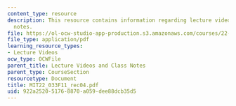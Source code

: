 ```yaml
---
content_type: resource
description: This resource contains information regarding lecture videos and class
  notes.
file: https://ol-ocw-studio-app-production.s3.amazonaws.com/courses/22-033-nuclear-systems-design-project-fall-2011/922a252051768870a059dee88dcb35d5_MIT22_033F11_rec04.pdf
file_type: application/pdf
learning_resource_types:
- Lecture Videos
ocw_type: OCWFile
parent_title: Lecture Videos and Class Notes
parent_type: CourseSection
resourcetype: Document
title: MIT22_033F11_rec04.pdf
uid: 922a2520-5176-8870-a059-dee88dcb35d5
---
```

